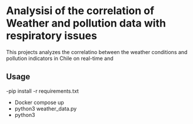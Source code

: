 # Analysisi of the correlation of Weather and pollution data with respiratory issues
This projects analyzes the correlatino between the weather conditions and pollution indicators in Chile on real-time and 
## Usage
-pip install -r requirements.txt
- Docker compose up
- python3 weather_data.py
- python3 